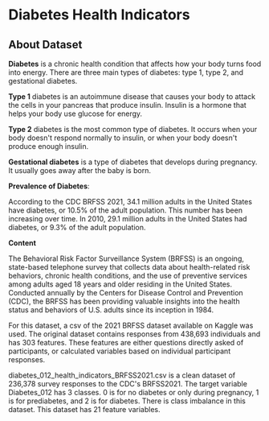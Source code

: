 # Diabetes Health Indicators 
## About Dataset

**Diabetes** is a chronic health condition that affects how your body turns food into energy. There are three main types of diabetes: type 1, type 2, and gestational diabetes.



**Type 1** diabetes is an autoimmune disease that causes your body to attack the cells in your pancreas that produce insulin. Insulin is a hormone that helps your body use glucose for energy.



**Type 2** diabetes is the most common type of diabetes. It occurs when your body doesn't respond normally to insulin, or when your body doesn't produce enough insulin.


**Gestational diabetes** is a type of diabetes that develops during pregnancy. It usually goes away after the baby is born.


**Prevalence of Diabetes**:

According to the CDC BRFSS 2021, 34.1 million adults in the United States have diabetes, or 10.5% of the adult population. This number has been increasing over time. In 2010, 29.1 million adults in the United States had diabetes, or 9.3% of the adult population.



**Content**

The Behavioral Risk Factor Surveillance System (BRFSS) is an ongoing, state-based telephone survey that collects data about health-related risk behaviors, chronic health conditions, and the use of preventive services among adults aged 18 years and older residing in the United States. Conducted annually by the Centers for Disease Control and Prevention (CDC), the BRFSS has been providing valuable insights into the health status and behaviors of U.S. adults since its inception in 1984.



For this dataset, a csv of the 2021 BRFSS dataset available on Kaggle was used. The original dataset contains responses from 438,693 individuals and has 303 features. These features are either questions directly asked of participants, or calculated variables based on individual participant responses.



diabetes_012_health_indicators_BRFSS2021.csv is a clean dataset of 236,378 survey responses to the CDC's BRFSS2021. The target variable Diabetes_012 has 3 classes. 0 is for no diabetes or only during pregnancy, 1 is for prediabetes, and 2 is for diabetes. There is class imbalance in this dataset. This dataset has 21 feature variables.
